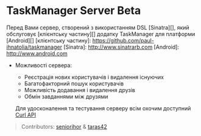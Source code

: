 # TaskManager Server Beta

Перед Вами сервер, створений з використанням DSL [Sinatra][], який обслуговує [клієнтську частину][] додатку TaskManager для платформи [Android][]
[клієнтську частину]: https://github.com/paul-ihnatolia/taskmanager
[Sinatra]: http://www.sinatrarb.com
[Android]: http://www.android.com
*   Можливості сервера:
    *   Реєстрація нових користувачів і видалення існуючих
    *   Багатофакторний пошук користувачів
    *   Можливість додавання і видалення друзів
    *   Обмін завданнями між друзями

    Для удосконалення та тестування серверу всім охочим доступний [Curl API](/seniorihor/task_manager/blob/master/curl.api)

> Contributors: [seniorihor](https://github.com/seniorihor) & [taras42](https://github.com/taras42)
